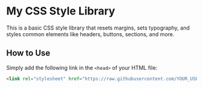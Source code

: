 # My CSS Style Library

This is a basic CSS style library that resets margins, sets typography, and styles common elements like headers, buttons, sections, and more.

## How to Use

Simply add the following link in the `<head>` of your HTML file:

```html
<link rel="stylesheet" href="https://raw.githubusercontent.com/YOUR_USERNAME/YOUR_REPOSITORY/master/styles.css">

